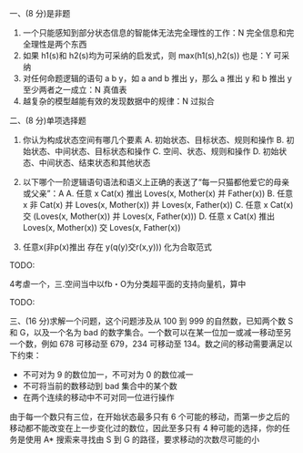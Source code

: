 一、(8 分)是非题

1. 一个只能感知到部分状态信息的智能体无法完全理性的工作：N 完全信息和完全理性是两个东西
2. 如果 h1(s)和 h2(s)均为可采纳的启发式，则 max(h1(s),h2(s)) 也是：Y 可采纳
3. 对任何命题逻辑的语句 a b y，如 a and b 推出 y，那么 a 推出 y 和 b 推出 y 至少两者之一成立：N 真值表
4. 越复杂的模型越能有效的发现数据中的规律：N 过拟合

二、(8 分)单项选择题

1. 你认为构成状态空间有哪几个要素
   A. 初始状态、目标状态、规则和操作
   B. 初始状态、中间状态、目标状态和操作
   C. 空间、状态、规则和操作
   D. 初始状态、中间状态、结束状态和其他状态

2. 以下哪个一阶逻辑语句语法和语义上正确的表送了“每一只猫都他爱它的母亲或父亲”：A
   A. 任意 x Cat(x) 推出 Loves(x, Mother(x) 并 Father(x))
   B. 任意 x 非 Cat(x) 并 Loves(x, Mother(x)) 并 Loves(x, Father(x))
   C. 任意 x Cat(x) 交 (Loves(x, Mother(x)) 并 Loves(x, Father(x)))
   D. 任意 x Cat(x) 推出 Loves(x, Mother(x)) 交 Loves(x, Father(x))

3. 任意x(非p(x)推出 存在 y(q(y)交r(x,y))) 化为合取范式

TODO:

4考虐一个，三.空间当中以fb・O为分类超平面的支持向量机，算中

TODO:

三、(16 分)求解一个问题，这个问题涉及从 100 到 999 的自然数，已知两个数 S 和 G，以及一个名为 bad 的数字集合。一个数可以在某一位加一或减一移动至另一个数，例如 678 可移动至 679，234 可移动至 134。数之间的移动需要满足以下约束：

- 不可对为 9 的数位加一，不可对为 0 的数位减一
- 不可将当前的数移动到 bad 集合中的某个数
- 在两个连续的移动中不可对同一位进行操作

由于每一个数只有三位，在开始状态最多只有 6 个可能的移动，而第一步之后的移动都不能改变在上一步变化过的数位，因此至多只有 4 种可能的选择，你的任务是使用 A\* 搜索来寻找由 S 到 G 的路径，要求移动的次数尽可能的小
